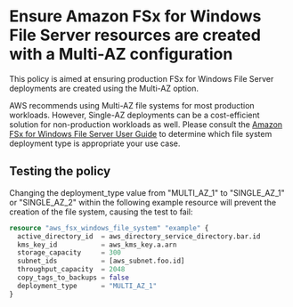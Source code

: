 # Ensure Amazon FSx for Windows File Server resources are created with a Multi-AZ configuration

This policy is aimed at ensuring production FSx for Windows File Server deployments are created using the Multi-AZ option.

AWS recommends using Multi-AZ file systems for most production workloads. However, Single-AZ deployments can be a cost-efficient solution for non-production workloads as well. Please consult the [Amazon FSx for Windows File Server User Guide](https://docs.aws.amazon.com/fsx/latest/WindowsGuide/high-availability-multiAZ.html) to determine which file system deployment type is appropriate your use case.

## Testing the policy

Changing the deployment_type value from "MULTI_AZ_1" to "SINGLE_AZ_1" or "SINGLE_AZ_2" within the following example resource will prevent the creation of the file system, causing the test to fail:

```terraform
resource "aws_fsx_windows_file_system" "example" {
  active_directory_id  = aws_directory_service_directory.bar.id
  kms_key_id           = aws_kms_key.a.arn
  storage_capacity     = 300
  subnet_ids           = [aws_subnet.foo.id]
  throughput_capacity  = 2048
  copy_tags_to_backups = false
  deployment_type      = "MULTI_AZ_1"
}
```
